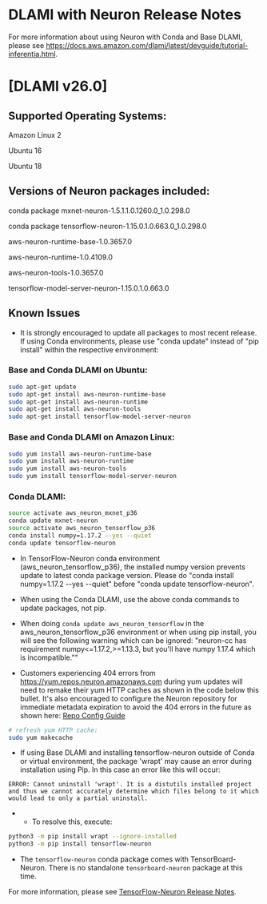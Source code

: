 # DLAMI with Neuron Release Notes

For more information about using Neuron with Conda and Base DLAMI, please see https://docs.aws.amazon.com/dlami/latest/devguide/tutorial-inferentia.html.

# [DLAMI v26.0]

## Supported Operating Systems:

Amazon Linux 2

Ubuntu 16

Ubuntu 18

## Versions of Neuron packages included:

conda package mxnet-neuron-1.5.1.1.0.1260.0_1.0.298.0

conda package tensorflow-neuron-1.15.0.1.0.663.0_1.0.298.0

aws-neuron-runtime-base-1.0.3657.0

aws-neuron-runtime-1.0.4109.0

aws-neuron-tools-1.0.3657.0

tensorflow-model-server-neuron-1.15.0.1.0.663.0

## Known Issues

* It is strongly encouraged to update all packages to most recent release. If using Conda environments, please use "conda update" instead of "pip install" within the respective environment:

###  Base and Conda DLAMI on Ubuntu:

```bash
sudo apt-get update
sudo apt-get install aws-neuron-runtime-base
sudo apt-get install aws-neuron-runtime
sudo apt-get install aws-neuron-tools
sudo apt-get install tensorflow-model-server-neuron
```

###  Base and Conda DLAMI on Amazon Linux:
```bash
sudo yum install aws-neuron-runtime-base
sudo yum install aws-neuron-runtime
sudo yum install aws-neuron-tools
sudo yum install tensorflow-model-server-neuron
```

### Conda DLAMI:

```bash
source activate aws_neuron_mxnet_p36
conda update mxnet-neuron
source activate aws_neuron_tensorflow_p36
conda install numpy=1.17.2 --yes --quiet
conda update tensorflow-neuron
```

* In TensorFlow-Neuron conda environment (aws_neuron_tensorflow_p36), the installed numpy version prevents update to latest conda package version. Please do "conda install numpy=1.17.2 --yes --quiet" before "conda update tensorflow-neuron".

* When using the Conda DLAMI, use the above conda commands to update packages, not pip.

* When doing ```conda update aws_neuron_tensorflow``` in the aws_neuron_tensorflow_p36 environment or when using pip install, you will see the following warning which can be ignored: "neuron-cc <version> has requirement numpy<=1.17.2,>=1.13.3, but you'll have numpy 1.17.4 which is incompatible.""

* Customers experiencing 404 errors from https://yum.repos.neuron.amazonaws.com during yum updates will need to remake their yum HTTP caches as shown in the code below this bullet.  It's also encouraged to configure the Neuron repository for immediate metadata expiration to avoid the 404 errors in the future as shown here: [Repo Config Guide](../docs/guide-repo-config.md)

```bash
# refresh yum HTTP cache:
sudo yum makecache
```

* If using Base DLAMI and installing tensorflow-neuron outside of Conda or virtual environment, the package 'wrapt' may cause an error during installation using Pip. In this case an error like this will occur:

```
ERROR: Cannot uninstall 'wrapt'. It is a distutils installed project and thus we cannot accurately determine which files belong to it which would lead to only a partial uninstall.
```

* * To resolve this, execute:

```bash
python3 -m pip install wrapt --ignore-installed
python3 -m pip install tensorflow-neuron
```

* The `tensorflow-neuron` conda package comes with TensorBoard-Neuron.  There is no standalone `tensorboard-neuron` package at this time.

For more information, please see [TensorFlow-Neuron Release Notes](./tensorflow-neuron.md#known-issues-and-limitations).
